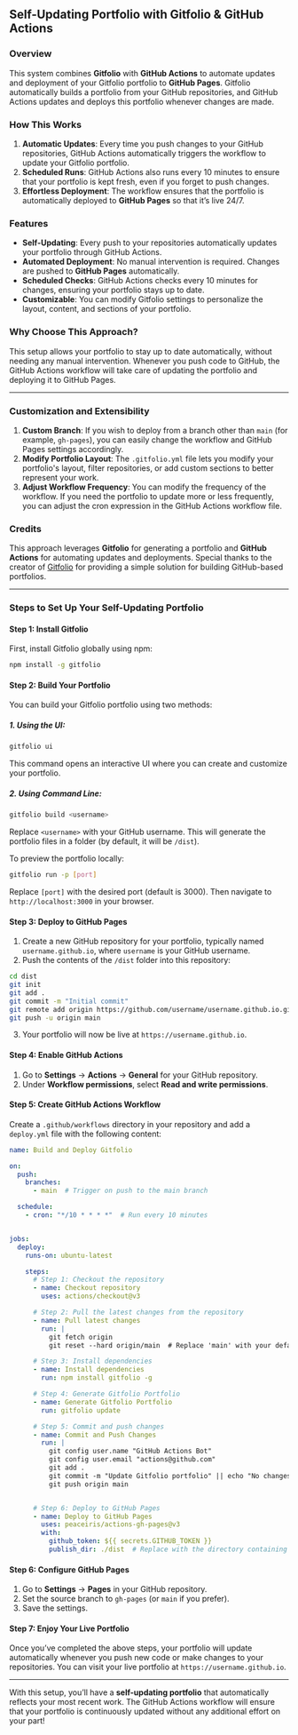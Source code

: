 ## Self-Updating Portfolio with Gitfolio & GitHub Actions

### Overview

This system combines **Gitfolio** with **GitHub Actions** to automate updates and deployment of your Gitfolio portfolio to **GitHub Pages**. Gitfolio automatically builds a portfolio from your GitHub repositories, and GitHub Actions updates and deploys this portfolio whenever changes are made.

### How This Works

1. **Automatic Updates**: Every time you push changes to your GitHub repositories, GitHub Actions automatically triggers the workflow to update your Gitfolio portfolio.
2. **Scheduled Runs**: GitHub Actions also runs every 10 minutes to ensure that your portfolio is kept fresh, even if you forget to push changes.
3. **Effortless Deployment**: The workflow ensures that the portfolio is automatically deployed to **GitHub Pages** so that it’s live 24/7.

### Features

- **Self-Updating**: Every push to your repositories automatically updates your portfolio through GitHub Actions.
- **Automated Deployment**: No manual intervention is required. Changes are pushed to **GitHub Pages** automatically.
- **Scheduled Checks**: GitHub Actions checks every 10 minutes for changes, ensuring your portfolio stays up to date.
- **Customizable**: You can modify Gitfolio settings to personalize the layout, content, and sections of your portfolio.

### Why Choose This Approach?

This setup allows your portfolio to stay up to date automatically, without needing any manual intervention. Whenever you push code to GitHub, the GitHub Actions workflow will take care of updating the portfolio and deploying it to GitHub Pages.

---

### Customization and Extensibility

1. **Custom Branch**: If you wish to deploy from a branch other than `main` (for example, `gh-pages`), you can easily change the workflow and GitHub Pages settings accordingly.
2. **Modify Portfolio Layout**: The `.gitfolio.yml` file lets you modify your portfolio's layout, filter repositories, or add custom sections to better represent your work.
3. **Adjust Workflow Frequency**: You can modify the frequency of the workflow. If you need the portfolio to update more or less frequently, you can adjust the cron expression in the GitHub Actions workflow file.

### Credits

This approach leverages **Gitfolio** for generating a portfolio and **GitHub Actions** for automating updates and deployments. Special thanks to the creator of [Gitfolio](https://github.com/imfunniee/gitfolio) for providing a simple solution for building GitHub-based portfolios.


---

### Steps to Set Up Your Self-Updating Portfolio

#### Step 1: Install Gitfolio

First, install Gitfolio globally using npm:
```bash
npm install -g gitfolio
```

#### Step 2: Build Your Portfolio

You can build your Gitfolio portfolio using two methods:

##### 1. **Using the UI**:
```bash
gitfolio ui
```
This command opens an interactive UI where you can create and customize your portfolio.

##### 2. **Using Command Line**:
```bash
gitfolio build <username>
```
Replace `<username>` with your GitHub username. This will generate the portfolio files in a folder (by default, it will be `/dist`).

To preview the portfolio locally:
```bash
gitfolio run -p [port]
```
Replace `[port]` with the desired port (default is 3000). Then navigate to `http://localhost:3000` in your browser.

#### Step 3: Deploy to GitHub Pages

1. Create a new GitHub repository for your portfolio, typically named `username.github.io`, where `username` is your GitHub username.
2. Push the contents of the `/dist` folder into this repository:
```bash
cd dist
git init
git add .
git commit -m "Initial commit"
git remote add origin https://github.com/username/username.github.io.git
git push -u origin main
```

3. Your portfolio will now be live at `https://username.github.io`.

#### Step 4: Enable GitHub Actions

1. Go to **Settings** → **Actions** → **General** for your GitHub repository.
2. Under **Workflow permissions**, select **Read and write permissions**.

#### Step 5: Create GitHub Actions Workflow

Create a `.github/workflows` directory in your repository and add a `deploy.yml` file with the following content:

```yaml
name: Build and Deploy Gitfolio

on:
  push:
    branches:
      - main  # Trigger on push to the main branch

  schedule:
    - cron: "*/10 * * * *"  # Run every 10 minutes


jobs:
  deploy:
    runs-on: ubuntu-latest

    steps:
      # Step 1: Checkout the repository
      - name: Checkout repository
        uses: actions/checkout@v3

      # Step 2: Pull the latest changes from the repository
      - name: Pull latest changes
        run: |
          git fetch origin
          git reset --hard origin/main  # Replace 'main' with your default branch

      # Step 3: Install dependencies
      - name: Install dependencies
        run: npm install gitfolio -g

      # Step 4: Generate Gitfolio Portfolio
      - name: Generate Gitfolio Portfolio
        run: gitfolio update

      # Step 5: Commit and push changes
      - name: Commit and Push Changes
        run: |
          git config user.name "GitHub Actions Bot"
          git config user.email "actions@github.com"
          git add .
          git commit -m "Update Gitfolio portfolio" || echo "No changes to commit"
          git push origin main


      # Step 6: Deploy to GitHub Pages
      - name: Deploy to GitHub Pages
        uses: peaceiris/actions-gh-pages@v3
        with:
          github_token: ${{ secrets.GITHUB_TOKEN }}
          publish_dir: ./dist  # Replace with the directory containing generated files
```

#### Step 6: Configure GitHub Pages

1. Go to **Settings** → **Pages** in your GitHub repository.
2. Set the source branch to `gh-pages` (or `main` if you prefer).
3. Save the settings.

#### Step 7: Enjoy Your Live Portfolio

Once you’ve completed the above steps, your portfolio will update automatically whenever you push new code or make changes to your repositories. You can visit your live portfolio at `https://username.github.io`.

---

With this setup, you’ll have a **self-updating portfolio** that automatically reflects your most recent work. The GitHub Actions workflow will ensure that your portfolio is continuously updated without any additional effort on your part!
